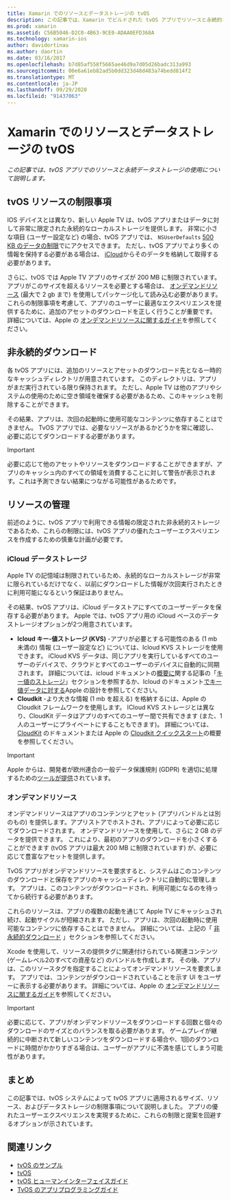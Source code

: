 ```yaml
---
title: Xamarin でのリソースとデータストレージの tvOS
description: この記事では、Xamarin でビルドされた tvOS アプリでリソースと永続的なデータストレージを操作する方法について説明します。 ICloud のデータストレージとオンデマンドリソースについて説明します。
ms.prod: xamarin
ms.assetid: C56B5046-D2C0-4B63-9CE0-ADAA0EFD368A
ms.technology: xamarin-ios
author: davidortinau
ms.author: daortin
ms.date: 03/16/2017
ms.openlocfilehash: b7d85af558f5665ae46d9a7d05d26badc313a993
ms.sourcegitcommit: 00e6a61eb82ad5b0dd323d48d483a74bedd814f2
ms.translationtype: MT
ms.contentlocale: ja-JP
ms.lasthandoff: 09/29/2020
ms.locfileid: "91437063"
---
```

# <a name="tvos-resources-and-data-storage-in-xamarin"></a>Xamarin でのリソースとデータストレージの tvOS

_この記事では、tvOS アプリでのリソースと永続データストレージの使用について説明します。_

<a name="tvOS-Resource-Limitations"></a>

## <a name="tvos-resource-limitations"></a>tvOS リソースの制限事項

IOS デバイスとは異なり、新しい Apple TV は、tvOS アプリまたはデータに対して非常に限定された永続的なローカルストレージを提供します。 非常に小さな項目 (ユーザー設定など) の場合、tvOS アプリでは、 `NSUserDefaults` [500 KB のデータの制限](https://forums.developer.apple.com/message/50696#50696)でにアクセスできます。 ただし、tvOS アプリでより多くの情報を保持する必要がある場合は、 [iCloud](#iCloud-Data-Storage)からそのデータを格納して取得する必要があります。

さらに、tvOS では Apple TV アプリのサイズが 200 MB に制限されています。 アプリがこのサイズを超えるリソースを必要とする場合は、 [オンデマンドリソース](#On-Demand-Resources) (最大で 2 gb まで) を使用してパッケージ化して読み込む必要があります。 これらの制限事項を考慮して、アプリのユーザーに最適なエクスペリエンスを提供するために、追加のアセットのダウンロードを正しく行うことが重要です。 詳細については、Apple の [オンデマンドリソースに関するガイド](https://developer.apple.com/library/prerelease/tvos/documentation/FileManagement/Conceptual/On_Demand_Resources_Guide/index.html#//apple_ref/doc/uid/TP40015083)を参照してください。

<a name="Non-Persistent-Downloads"></a>

## <a name="non-persistent-downloads"></a>非永続的ダウンロード

各 tvOS アプリには、追加のリソースとアセットのダウンロード先となる一時的なキャッシュディレクトリが用意されています。 このディレクトリは、アプリがまだ実行されている限り保持されます。 ただし、Apple TV は他のアプリやシステムの使用のために空き領域を確保する必要があるため、このキャッシュを削除することができます。

その結果、アプリは、次回の起動時に使用可能なコンテンツに依存することはできません。 TvOS アプリでは、必要なリソースがあるかどうかを常に確認し、必要に応じてダウンロードする必要があります。

> [!IMPORTANT]
> 必要に応じて他のアセットやリソースをダウンロードすることができますが、アプリのキャッシュ内のすべての領域を消費することに対して警告が表示されます。これは予測できない結果につながる可能性があるためです。

<a name="Managing-Resources"></a>

## <a name="managing-resources"></a>リソースの管理

前述のように、tvOS アプリで利用できる情報の限定された非永続的ストレージであるため、これらの制限には、tvOS アプリの優れたユーザーエクスペリエンスを作成するための慎重な計画が必要です。

<a name="iCloud-Data-Storage"></a>

### <a name="icloud-data-storage"></a>iCloud データストレージ

Apple TV の記憶域は制限されているため、永続的なローカルストレージが非常に限られているだけでなく、以前にダウンロードした情報が次回実行されたときに利用可能になるという保証はありません。

その結果、tvOS アプリは、iCloud データストアにすべてのユーザーデータを保存する必要があります。 Apple では、tvOS アプリ用の iCloud ベースのデータストレージオプションが2つ用意されています。

- **Icloud キー-値ストレージ (KVS)** -アプリが必要とする可能性のある (1 mb 未満の) 情報 (ユーザー設定など) については、Icloud KVS ストレージを使用できます。 iCloud KVS データは、同じアプリを実行しているすべてのユーザーのデバイスで、クラウドとすべてのユーザーのデバイスに自動的に同期されます。 詳細については、icloud ドキュメントの[概要に](~/ios/data-cloud/introduction-to-icloud.md)関する記事の「[キー値のストレージ](~/ios/data-cloud/introduction-to-icloud.md)」セクションを参照するか、Icloud のドキュメント[でキー値データに対する](https://developer.apple.com/library/prerelease/tvos/documentation/General/Conceptual/iCloudDesignGuide/Chapters/DesigningForKey-ValueDataIniCloud.html#//apple_ref/doc/uid/TP40012094-CH7)Apple の設計を参照してください。
- **Cloudkit** -より大きな情報 (1 mb を超える) を格納するには、Apple の Cloudkit フレームワークを使用します。 ICloud KVS ストレージとは異なり、CloudKit データはアプリのすべてのユーザー間で共有できます (また、1人のユーザーにプライベートにすることもできます)。 詳細については、 [CloudKit](~/ios/data-cloud/intro-to-cloudkit.md) のドキュメントまたは Apple の [Cloudkit クイックスタート](https://developer.apple.com/library/prerelease/tvos/documentation/DataManagement/Conceptual/CloudKitQuickStart/Introduction/Introduction.html#//apple_ref/doc/uid/TP40014987)の概要を参照してください。

> [!IMPORTANT]
> Apple からは、開発者が欧州連合の一般データ保護規則 (GDPR) を適切に処理するための[ツールが提供](https://developer.apple.com/support/allowing-users-to-manage-data/)されています。

<a name="On-Demand-Resources"></a>

### <a name="on-demand-resources"></a>オンデマンドリソース

オンデマンドリソースはアプリのコンテンツとアセット (アプリバンドルとは別のもの) を提供します。アプリストアでホストされ、アプリによって必要に応じてダウンロードされます。 オンデマンドリソースを使用して、さらに 2 GB のデータを提供できます。 これにより、最初のアプリのダウンロードを小さくすることができます (tvOS アプリは最大 200 MB に制限されています) が、必要に応じて豊富なアセットを提供します。

TvOS アプリがオンデマンドリソースを要求すると、システムはこのコンテンツのダウンロードと保存をアプリのキャッシュディレクトリに自動的に管理します。 アプリは、このコンテンツがダウンロードされ、利用可能になるのを待ってから続行する必要があります。

これらのリソースは、アプリの複数の起動を通じて Apple TV にキャッシュされ続け、起動サイクルが短縮されます。 ただし、アプリは、次回の起動時に使用可能なコンテンツに依存することはできません。 詳細については、上記の「 [非永続的ダウンロード](#Non-Persistent-Downloads) 」セクションを参照してください。

Xcode を使用して、リソースの提供タグに関連付けられている関連コンテンツ (ゲームレベル2のすべての資産など) のバンドルを作成します。 その後、アプリは、このリソースタグを指定することによってオンデマンドリソースを要求します。 アプリでは、コンテンツがダウンロードされていることを示す UI をユーザーに表示する必要があります。 詳細については、Apple の [オンデマンドリソースに関するガイド](https://developer.apple.com/library/prerelease/tvos/documentation/FileManagement/Conceptual/On_Demand_Resources_Guide/index.html#//apple_ref/doc/uid/TP40015083)を参照してください。

> [!IMPORTANT]
> 必要に応じて、アプリがオンデマンドリソースをダウンロードする回数と個々のダウンロードのサイズとのバランスを取る必要があります。 ゲームプレイが継続的に中断されて新しいコンテンツをダウンロードする場合や、1回のダウンロードに時間がかかりすぎる場合は、ユーザーがアプリに不満を感じてしまう可能性があります。

<a name="Summary"></a>

## <a name="summary"></a>まとめ

この記事では、tvOS システムによって tvOS アプリに適用されるサイズ、リソース、およびデータストレージの制限事項について説明しました。 アプリの優れたユーザーエクスペリエンスを実現するために、これらの制限と提案を回避するオプションが示されています。

## <a name="related-links"></a>関連リンク

- [tvOS のサンプル](/samples/browse/?products=xamarin&term=Xamarin.iOS%2btvOS)
- [tvOS](https://developer.apple.com/tvos/)
- [tvOS ヒューマンインターフェイスガイド](https://developer.apple.com/tvos/human-interface-guidelines/)
- [TvOS のアプリプログラミングガイド](https://developer.apple.com/library/prerelease/tvos/documentation/General/Conceptual/AppleTV_PG/)